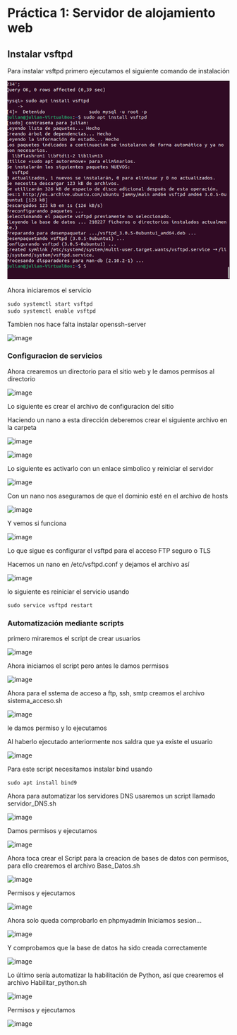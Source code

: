 # Práctica 1: Servidor de alojamiento web

## Instalar vsftpd

Para instalar vsftpd primero ejecutamos el siguiente comando de instalación

![Screenshot1](img/vsftdp1.png)

Ahora iniciaremos el servicio

```
sudo systemctl start vsftpd
sudo systemctl enable vsftpd
```

Tambien nos hace falta instalar openssh-server

![image](https://github.com/Drowkex220/DAW/assets/131724845/ff6f8ffe-f26b-4972-95b1-bae50ff0cf82)


### Configuracion de servicios
Ahora crearemos un directorio para el sitio web y le damos permisos al directorio

![image](https://github.com/Drowkex220/DAW/assets/131724845/985ff45c-9d5c-4e90-b0c1-6a6e7f0dc550)

Lo siguiente es crear el archivo de configuracion del sitio

Haciendo un nano  a esta dirección deberemos crear el siguiente archivo en la carpeta

![image](https://github.com/Drowkex220/DAW/assets/131724845/b808a2c3-9ef3-454c-8f11-94e5f9acb825)


![image](https://github.com/Drowkex220/DAW/assets/131724845/7547f3b1-3cc5-45bd-9c7c-5b87becc80e0)


Lo siguiente es activarlo con un enlace simbolico y reiniciar el servidor

![image](https://github.com/Drowkex220/DAW/assets/131724845/989697f9-de0e-480f-a663-8005da769e27)

Con un nano nos aseguramos de que el dominio esté en el archivo de hosts

![image](https://github.com/Drowkex220/DAW/assets/131724845/c3dcb6a3-4a99-4cd1-bf85-64001247ee0c)

Y vemos si funciona

![image](https://github.com/Drowkex220/DAW/assets/131724845/e500efe2-9c7f-4fbc-96dd-c6e4c74fc532)

Lo que sigue es configurar el vsftpd para el acceso FTP seguro o TLS

Hacemos un nano en /etc/vsftpd.conf y dejamos el archivo así

![image](https://github.com/Drowkex220/DAW/assets/131724845/a2986905-fae7-4a01-be60-14064d06e657)

lo siguiente es reiniciar el servicio usando

```
sudo service vsftpd restart
```


### Automatización mediante scripts

primero miraremos el script de crear usuarios

![image](https://github.com/Drowkex220/DAW/assets/131724845/7159c6a1-5c01-4e32-958a-f1fcb1abbb51)

Ahora iniciamos el script pero antes le damos permisos

![image](https://github.com/Drowkex220/DAW/assets/131724845/6fc70e10-48ee-4635-a287-c8812bd32af7)

Ahora para el sstema de acceso a ftp, ssh, smtp creamos el archivo sistema_acceso.sh

![image](https://github.com/Drowkex220/DAW/assets/131724845/f67892b9-3578-494d-b7d8-647dc879933f)


le damos permiso y lo ejecutamos

Al haberlo ejecutado anteriormente nos saldra que ya existe el usuario

![image](https://github.com/Drowkex220/DAW/assets/131724845/06333030-2d18-433e-ae38-1fa52b1e785e)


Para este script necesitamos instalar bind usando
```
sudo apt install bind9
```


Ahora para automatizar los servidores DNS usaremos un script llamado servidor_DNS.sh

![image](https://github.com/Drowkex220/DAW/assets/131724845/b0a966f3-7802-4d33-9ac7-7cf374ad400f)


Damos permisos y ejecutamos

![image](https://github.com/Drowkex220/DAW/assets/131724845/78eb0789-652c-4834-bb16-7e7a6225006f)


Ahora toca crear el Script para la creacion de bases de datos con permisos, para ello crearemos el archivo Base_Datos.sh

![image](https://github.com/Drowkex220/DAW/assets/131724845/6031e048-7a2a-4089-bb76-7819184afbae)

Permisos y ejecutamos

![image](https://github.com/Drowkex220/DAW/assets/131724845/4d2c8051-24a2-43eb-a40b-d2a62dc67a66)

Ahora solo queda comprobarlo en phpmyadmin
Iniciamos sesion...

![image](https://github.com/Drowkex220/DAW/assets/131724845/256fc855-66ea-41e1-b112-b6e78afb3456)

Y comprobamos que la base de datos ha sido creada correctamente

![image](https://github.com/Drowkex220/DAW/assets/131724845/11b4bb5b-c012-458a-94c9-17d8d660451d)


Lo último sería automatizar la habilitación de Python, así que crearemos el archivo Habilitar_python.sh

![image](https://github.com/Drowkex220/DAW/assets/131724845/c67b3029-023a-4fb9-a8ad-e51fe73411bf)


Permisos y ejecutamos

![image](https://github.com/Drowkex220/DAW/assets/131724845/f1c58443-d8d6-4bc2-ab7f-39e5c9071361)


